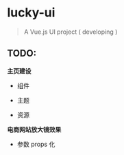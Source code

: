 # lucky-ui

> A Vue.js UI project ( developing )

## TODO:

**主页建设**

- 组件 

- 主题 

- 资源 

**电商网站放大镜效果**

- 参数 props 化
